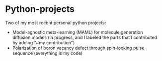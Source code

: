 # Python-projects
Two of my most recent personal python projects: 
- Model-agnostic meta-learning (MAML) for molecule generation diffusion models (in progress, and I labeled the parts that I contributed by adding "#my contribution")
- Polarization of boron vacancy defect through spin-locking pulse sequence (everything is my code)
